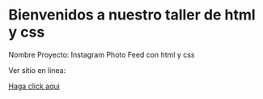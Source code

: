# Bienvenidos a nuestro taller de html y css

Nombre Proyecto: Instagram Photo Feed con html y css

Ver sitio en linea:

[Haga click aqui](https://feed-instagram-html-css.vercel.app/)